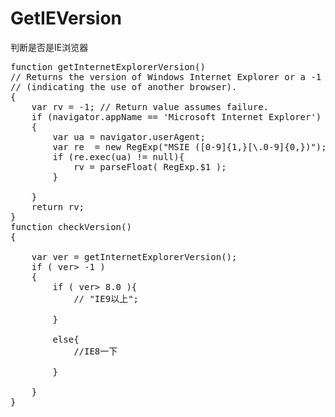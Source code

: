 # GetIEVersion
判断是否是IE浏览器

<pre>
function getInternetExplorerVersion()
// Returns the version of Windows Internet Explorer or a -1
// (indicating the use of another browser).
{
    var rv = -1; // Return value assumes failure.
    if (navigator.appName == 'Microsoft Internet Explorer')
    {
        var ua = navigator.userAgent;
        var re  = new RegExp("MSIE ([0-9]{1,}[\.0-9]{0,})");
        if (re.exec(ua) != null){
            rv = parseFloat( RegExp.$1 );
        }
           
    }
    return rv;
}
function checkVersion()
{
    <!--var msg = "You're not using Windows Internet Explorer.";-->
    var ver = getInternetExplorerVersion();
    if ( ver> -1 )
    {
        if ( ver> 8.0 ){
            // "IE9以上";
            
        }
            
        else{
            //IE8一下
            
        }
        
    }
}



</pre>

